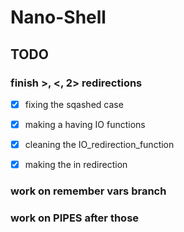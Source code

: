 # Nano-Shell

## TODO

### finish >, <, 2> redirections

* [x] fixing the sqashed case

* [x] making a having IO functions

* [x] cleaning the IO_redirection_function

* [x] making the in redirection

### work on remember vars branch


### work on PIPES after those
